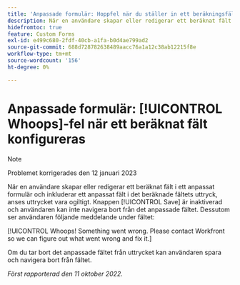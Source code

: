 ```yaml
---
title: 'Anpassade formulär: Hoppfel när du ställer in ett beräkningsfält'
description: När en användare skapar eller redigerar ett beräknat fält i ett anpassat formulär och inkluderar ett anpassat fält i det beräknade fältets uttryck, anses uttrycket vara ogiltigt. Knappen Spara är inaktiverad och användaren kan inte navigera bort från det anpassade fältet. Dessutom ser användaren ett meddelande under fältet.
hidefromtoc: true
feature: Custom Forms
exl-id: e499c680-2fdf-40cb-a1fa-b0d4ae799ad2
source-git-commit: 688d728782638489aacc76a1a12c38ab12215f8e
workflow-type: tm+mt
source-wordcount: '156'
ht-degree: 0%

---
```


# Anpassade formulär: [!UICONTROL Whoops]-fel när ett beräknat fält konfigureras

<!--Requested: Do not delete without approval from Alex Beach-->

>[!NOTE]
>
>Problemet korrigerades den 12 januari 2023

När en användare skapar eller redigerar ett beräknat fält i ett anpassat formulär och inkluderar ett anpassat fält i det beräknade fältets uttryck, anses uttrycket vara ogiltigt. Knappen [!UICONTROL Save] är inaktiverad och användaren kan inte navigera bort från det anpassade fältet. Dessutom ser användaren följande meddelande under fältet:

[!UICONTROL Whoops! Something went wrong. Please contact Workfront so we can figure out what went wrong and fix it.]

Om du tar bort det anpassade fältet från uttrycket kan användaren spara och navigera bort från fältet.

_Först rapporterad den 11 oktober 2022._
